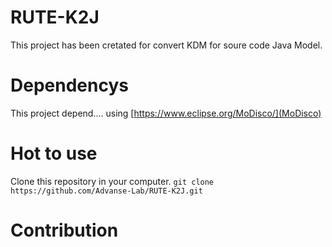 # RUTE-K2J

This project has been cretated for convert KDM for soure code Java Model.

# Dependencys
This project depend....
using [https://www.eclipse.org/MoDisco/](MoDisco)

# Hot to use
Clone this repository in your computer. 
`git clone https://github.com/Advanse-Lab/RUTE-K2J.git`

# Contribution
